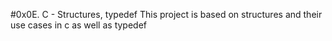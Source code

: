 #0x0E. C - Structures, typedef
This project is based on structures and their use cases in c as well as typedef

